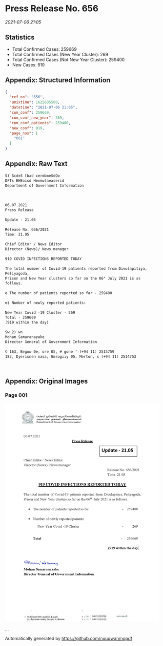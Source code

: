 
# Press Release No. 656
*2021-07-06 21:05*
## Statistics
* Total Confirmed Cases: 259669
* Total Confirmed Cases (New Year Cluster): 269
* Total Confirmed Cases (Not New Year Cluster): 259400
* New Cases: 919




## Appendix: Structured Information
```json
{
  "ref_no": "656",
  "unixtime": 1625605500,
  "datetime": "2021-07-06 21:05",
  "cum_conf": 259669,
  "cum_conf_new_year": 269,
  "cum_conf_patients": 259400,
  "new_conf": 919,
  "page_nos": [
    "001"
  ]
}
```

## Appendix: Raw Text
```text
S) ScdeS [bad cermbmeSdQo
DFTs BHEoisd Henewtaeaserid
Department of Government Information

 

06.07.2021
Press Release

Update - 21.05

Release No: 656/2021
Time: 21.05

Chief Editor / News Editor
Director (News)/ News manager

919 COVID INFECTIONS REPORTED TODAY

The total number of Covid-19 patients reported from Divulapitiya, Peliyagoda,
Prison and New Year clusters so far on the 06" July 2021 is as follows.

e The number of patients reported so far - 259400

e¢ Number of newly reported patients:

New Year Covid -19 Cluster - 269
Total - 259669
(919 within the day)

Sw 2) wn
Mohan Samaranayake
Director General of Government Information

© 163, Begow 0e, ore 05, # gone ’ (+94 11) 2515759
183, Dyerisnen nasa, Gmrogiiy 05, Merton, s (+94 11) 2514753

 

```

## Appendix: Original Images

### Page 001

![page_no](https://raw.githubusercontent.com/nuuuwan/nopdf_data/main/nopdf.dgigovlk.ref656.page001.jpeg)
        

...

Automatically generated by https://github.com/nuuuwan/nopdf

    
    